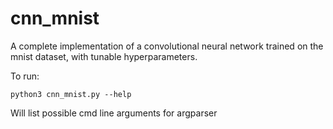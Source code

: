 # cnn_mnist
A complete implementation of a convolutional neural network trained on the mnist dataset, with tunable hyperparameters.

To run:

    python3 cnn_mnist.py --help
  
  Will list possible cmd line arguments for argparser
